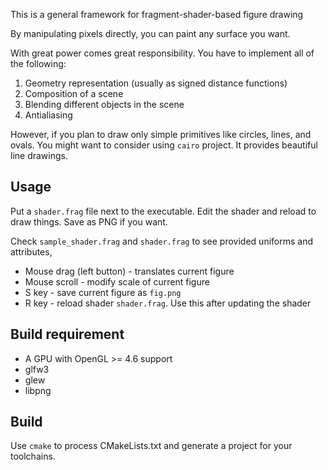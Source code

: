 This is a general framework for fragment-shader-based figure drawing

By manipulating pixels directly, you can paint any surface you want.

With great power comes great responsibility. You have to implement all of the following:

1. Geometry representation (usually as signed distance functions)
1. Composition of a scene
1. Blending different objects in the scene
1. Antialiasing

However, if you plan to draw only simple primitives like circles, lines, and ovals. You might want to consider using `cairo` project. It provides beautiful line
drawings.

## Usage

Put a `shader.frag` file next to the executable. Edit the shader and reload to draw things. Save as PNG if you want.

Check `sample_shader.frag` and `shader.frag` to see provided uniforms and attributes, 

* Mouse drag (left button) - translates current figure
* Mouse scroll - modify scale of current figure
* S key - save current figure as `fig.png`
* R key - reload shader `shader.frag`. Use this after updating the shader

## Build requirement

* A GPU with OpenGL >= 4.6 support
* glfw3
* glew
* libpng

## Build

Use `cmake` to process CMakeLists.txt and generate a project for your toolchains.
